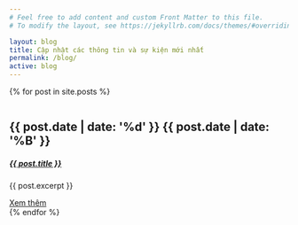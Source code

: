 ```yaml
---
# Feel free to add content and custom Front Matter to this file.
# To modify the layout, see https://jekyllrb.com/docs/themes/#overriding-theme-defaults

layout: blog
title: Cập nhật các thông tin và sự kiện mới nhất
permalink: /blog/
active: blog
---
```


{% for post in site.posts %}
  <div class="blog_list_item mb_50">
      <img class="img-fluid" src="{{post.image}}" alt="">
      <div class="blog_content">
          <div class="post_date">
              <h2>{{ post.date | date: '%d' }} <span>{{ post.date | date: '%B' }}</span></h2>
          </div>
          <a href="{{ post.url }}"><h5 class="f_p f_size_20 f_500 t_color mb_20 mt-3">{{ post.title }}</h5></a>
          <p class="f_300 mb_20">{{ post.excerpt }}</p>
          <a href="{{ post.url }}" class="learn_btn_two">Xem thêm <i class="ti-arrow-right"></i></a>
      </div>
  </div>
{% endfor %}
